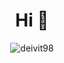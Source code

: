 <h1 align="center">Hi 👋</h1>


<p align="center"> <img src="https://komarev.com/ghpvc/?username=deivit98&label=Profile%20views&color=0e75b6&style=flat" alt="deivit98" /> </p>








